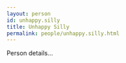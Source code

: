 ```yaml
---
layout: person
id: unhappy.silly
title: Unhappy Silly
permalink: people/unhappy.silly.html
---
```


Person details...